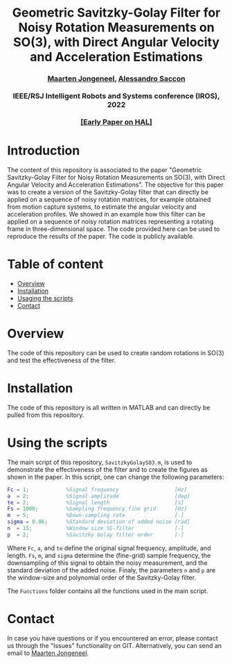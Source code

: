 <h1 align="center">
Geometric Savitzky-Golay Filter for Noisy Rotation Measurements on SO(3), with Direct Angular Velocity and Acceleration Estimations
</h1>
<div align="center">
<h3>
<a href="https://research.tue.nl/en/persons/maarten-jongeneel">Maarten Jongeneel</a>,
<a href="https://research.tue.nl/en/persons/alessandro-saccon">Alessandro Saccon</a>
<br>
<br>
IEEE/RSJ Intelligent Robots and Systems conference (IROS), 2022
<br>
<br>
<a href="https://www.maartenjongeneel.nl">[Early Paper on HAL]</a>
</h3>
</div>


Introduction
============

The content of this repository is associated to the paper "Geometric Savitzky-Golay Filter for Noisy Rotation Measurements on SO(3), with Direct Angular Velocity and Acceleration Estimations". The objective for this paper was to create a version of the Savitzky-Golay filter that can directly be applied on a sequence of noisy rotation matrices, for example obtained from motion capture systems, to estimate the angular velocity and acceleration profiles. We showed in an example how this filter can be applied on a sequence of noisy rotation matrices representing a rotating frame in three-dimensional space. The code provided here can be used to reproduce the results of the paper. The code is publicly available.


Table of content
================
- [Overview](#overview)
- [Installation](#installation)
- [Usaging the scripts](#using-the-scripts)
- [Contact](#contact)

# Overview
The code of this repository can be used to create random rotations in SO(3) and test the effectiveness of the filter. 
# Installation
The code of this repository is all written in MATLAB and can directly be pulled from this repository. 

# Using the scripts
The main script of this repository, ``SavitzkyGolaySO3.m``, is used to demonstrate the effectiveness of the filter and to create the figures as shown in the paper. In this script, one can change the following parameters:

```matlab
Fc = 1;            %Signal frequency                  [Hz]
a  = 2;            %Signal amplitude                  [deg]
te = 2;            %Signal length                     [s]
Fs = 1000;         %Sampling frequency fine grid      [Hz]
m  = 5;            %Down-sampling rate                [-]
sigma = 0.06;      %Standard deviation of added noise [rad]
n  = 15;           %Window size SG-filter             [-]
p  = 2;            %Savitzky Golay filter order       [-]
```
Where ```Fc```, ```a```, and ```te``` define the original signal frequency, amplitude, and length. ```Fs```, ```m```, and ```sigma``` determine the (fine-grid) sample frequency, the downsampling of this signal to obtain the noisy measurement, and the standard deviation of the added noise. Finaly, the parameters ```n``` and ```p``` are the window-size and polynomial order of the Savitzky-Golay filter.

The ``Functions`` folder contains all the functions used in the main script. 

# Contact
In case you have questions or if you encountered an error, please contact us through the "Issues" functionality on GIT. Alternatively, you can send an email to <a href="mailto:m.j.jongeneel@tue.nl">Maarten Jongeneel</a>.